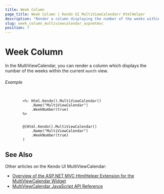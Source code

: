 ```yaml
---
title: Week Column
page_title: Week Column | Kendo UI MultiViewCalendarr HtmlHelper
description: "Render a column displaying the number of the weeks within the current month view when working with the Kendo UI MultiViewCalendar."
slug: week_column_multiviewcalendar_aspnetmvc
position: 7
---
```


# Week Column

In the MultiViewCalendar, you can render a column which displays the number of the weeks within the current `month` view.

###### Example

```tab-ASPX

        <%: Html.Kendo().MultiViewCalendar()
            .Name("MultiViewCalendar")
            .WeekNumber(true)
        %>
```
```tab-Razor

        @(Html.Kendo().MultiViewCalendar()
            .Name("MultiViewCalendar")
            .WeekNumber(true)
        )
```

## See Also

Other articles on the Kendo UI MultiViewCalendar:

* [Overview of the ASP.NET MVC HtmlHelper Extension for the MultiViewCalendar Widget](/helpers/multiviewcalendar/overview)
* [MultiViewCalendar JavaScript API Reference](http://docs.telerik.com/kendo-ui/api/javascript/ui/multiviewcalendar)
